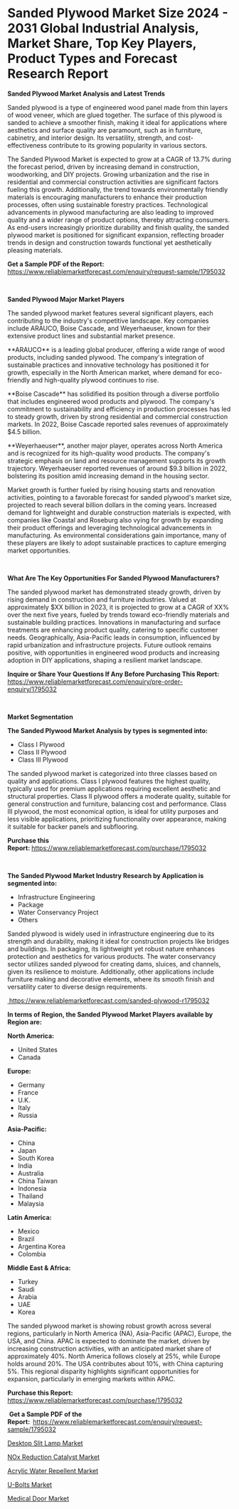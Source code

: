 <p><h1>Sanded Plywood Market Size 2024 - 2031 Global Industrial Analysis, Market Share, Top Key Players, Product Types and Forecast Research Report</h1></p><p><strong>Sanded Plywood Market Analysis and Latest Trends</strong></p>
<p><p>Sanded plywood is a type of engineered wood panel made from thin layers of wood veneer, which are glued together. The surface of this plywood is sanded to achieve a smoother finish, making it ideal for applications where aesthetics and surface quality are paramount, such as in furniture, cabinetry, and interior design. Its versatility, strength, and cost-effectiveness contribute to its growing popularity in various sectors.</p><p>The Sanded Plywood Market is expected to grow at a CAGR of 13.7% during the forecast period, driven by increasing demand in construction, woodworking, and DIY projects. Growing urbanization and the rise in residential and commercial construction activities are significant factors fueling this growth. Additionally, the trend towards environmentally friendly materials is encouraging manufacturers to enhance their production processes, often using sustainable forestry practices. Technological advancements in plywood manufacturing are also leading to improved quality and a wider range of product options, thereby attracting consumers. As end-users increasingly prioritize durability and finish quality, the sanded plywood market is positioned for significant expansion, reflecting broader trends in design and construction towards functional yet aesthetically pleasing materials.</p></p>
<p><strong>Get a Sample PDF of the Report:&nbsp;</strong> <a href="https://www.reliablemarketforecast.com/enquiry/request-sample/1795032?utm_campaign=1130&utm_medium=2&utm_source=Github&utm_content=ia&utm_term=11112024&utm_id=sanded-plywood">https://www.reliablemarketforecast.com/enquiry/request-sample/1795032</a></p>
<p>&nbsp;</p>
<p><strong>Sanded Plywood Major Market Players</strong></p>
<p><p>The sanded plywood market features several significant players, each contributing to the industry's competitive landscape. Key companies include ARAUCO, Boise Cascade, and Weyerhaeuser, known for their extensive product lines and substantial market presence.</p><p>**ARAUCO** is a leading global producer, offering a wide range of wood products, including sanded plywood. The company's integration of sustainable practices and innovative technology has positioned it for growth, especially in the North American market, where demand for eco-friendly and high-quality plywood continues to rise.</p><p>**Boise Cascade** has solidified its position through a diverse portfolio that includes engineered wood products and plywood. The company's commitment to sustainability and efficiency in production processes has led to steady growth, driven by strong residential and commercial construction markets. In 2022, Boise Cascade reported sales revenues of approximately $4.5 billion.</p><p>**Weyerhaeuser**, another major player, operates across North America and is recognized for its high-quality wood products. The company's strategic emphasis on land and resource management supports its growth trajectory. Weyerhaeuser reported revenues of around $9.3 billion in 2022, bolstering its position amid increasing demand in the housing sector.</p><p>Market growth is further fueled by rising housing starts and renovation activities, pointing to a favorable forecast for sanded plywood's market size, projected to reach several billion dollars in the coming years. Increased demand for lightweight and durable construction materials is expected, with companies like Coastal and Roseburg also vying for growth by expanding their product offerings and leveraging technological advancements in manufacturing. As environmental considerations gain importance, many of these players are likely to adopt sustainable practices to capture emerging market opportunities.</p></p>
<p>&nbsp;</p>
<p><strong>What Are The Key Opportunities For Sanded Plywood Manufacturers?</strong></p>
<p><p>The sanded plywood market has demonstrated steady growth, driven by rising demand in construction and furniture industries. Valued at approximately $XX billion in 2023, it is projected to grow at a CAGR of XX% over the next five years, fueled by trends toward eco-friendly materials and sustainable building practices. Innovations in manufacturing and surface treatments are enhancing product quality, catering to specific customer needs. Geographically, Asia-Pacific leads in consumption, influenced by rapid urbanization and infrastructure projects. Future outlook remains positive, with opportunities in engineered wood products and increasing adoption in DIY applications, shaping a resilient market landscape.</p></p>
<p><strong>Inquire or Share Your Questions If Any Before Purchasing This Report:</strong> <a href="https://www.reliablemarketforecast.com/enquiry/pre-order-enquiry/1795032?utm_campaign=1130&utm_medium=2&utm_source=Github&utm_content=ia&utm_term=11112024&utm_id=sanded-plywood">https://www.reliablemarketforecast.com/enquiry/pre-order-enquiry/1795032</a></p>
<p>&nbsp;</p>
<p><strong>Market Segmentation</strong></p>
<p><strong>The Sanded Plywood Market Analysis by types is segmented into:</strong></p>
<p><ul><li>Class Ⅰ Plywood</li><li>Class Ⅱ Plywood</li><li>Class Ⅲ Plywood</li></ul></p>
<p><p>The sanded plywood market is categorized into three classes based on quality and applications. Class I plywood features the highest quality, typically used for premium applications requiring excellent aesthetic and structural properties. Class II plywood offers a moderate quality, suitable for general construction and furniture, balancing cost and performance. Class III plywood, the most economical option, is ideal for utility purposes and less visible applications, prioritizing functionality over appearance, making it suitable for backer panels and subflooring.</p></p>
<p><strong>Purchase this Report:&nbsp;</strong><a href="https://www.reliablemarketforecast.com/purchase/1795032?utm_campaign=1130&utm_medium=2&utm_source=Github&utm_content=ia&utm_term=11112024&utm_id=sanded-plywood">https://www.reliablemarketforecast.com/purchase/1795032</a></p>
<p>&nbsp;</p>
<p><strong>The Sanded Plywood Market Industry Research by Application is segmented into:</strong></p>
<p><ul><li>Infrastructure Engineering</li><li>Package</li><li>Water Conservancy Project</li><li>Others</li></ul></p>
<p><p>Sanded plywood is widely used in infrastructure engineering due to its strength and durability, making it ideal for construction projects like bridges and buildings. In packaging, its lightweight yet robust nature enhances protection and aesthetics for various products. The water conservancy sector utilizes sanded plywood for creating dams, sluices, and channels, given its resilience to moisture. Additionally, other applications include furniture making and decorative elements, where its smooth finish and versatility cater to diverse design requirements.</p></p>
<p><a href="https://www.reliablemarketforecast.com/sanded-plywood-r1795032?utm_campaign=1130&utm_medium=2&utm_source=Github&utm_content=ia&utm_term=11112024&utm_id=sanded-plywood">&nbsp;https://www.reliablemarketforecast.com/sanded-plywood-r1795032</a></p>
<p><strong>In terms of Region, the Sanded Plywood Market Players available by Region are:</strong></p>
<p>
    <p> <strong> North America: </strong>
        <ul>
            <li>United States</li>
            <li>Canada</li>
        </ul>
        </p> 
    <p> <strong> Europe: </strong>
        <ul>
            <li>Germany</li>
            <li>France</li>
            <li>U.K.</li>
            <li>Italy</li>
            <li>Russia</li>
        </ul>
        </p> 
    <p> <strong> Asia-Pacific: </strong>
        <ul>
            <li>China</li>
            <li>Japan</li>
            <li>South Korea</li>
            <li>India</li>
            <li>Australia</li>
            <li>China Taiwan</li>
            <li>Indonesia</li>
            <li>Thailand</li>
            <li>Malaysia</li>
        </ul>
        </p> 
    <p> <strong> Latin America: </strong>
        <ul>
            <li>Mexico</li>
            <li>Brazil</li>
            <li>Argentina Korea</li>
            <li>Colombia</li>
        </ul>
        </p> 
    <p> <strong> Middle East & Africa: </strong>
        <ul>
            <li>Turkey</li>
            <li>Saudi</li>
            <li>Arabia</li>
            <li>UAE</li>
            <li>Korea</li>
        </ul>
    </p>
    </p>
<p><p>The sanded plywood market is showing robust growth across several regions, particularly in North America (NA), Asia-Pacific (APAC), Europe, the USA, and China. APAC is expected to dominate the market, driven by increasing construction activities, with an anticipated market share of approximately 40%. North America follows closely at 25%, while Europe holds around 20%. The USA contributes about 10%, with China capturing 5%. This regional disparity highlights significant opportunities for expansion, particularly in emerging markets within APAC.</p></p>
<p><strong>Purchase this Report: </strong><a href="https://www.reliablemarketforecast.com/purchase/1795032?utm_campaign=1130&utm_medium=2&utm_source=Github&utm_content=ia&utm_term=11112024&utm_id=sanded-plywood">https://www.reliablemarketforecast.com/purchase/1795032</a></p>
<p>&nbsp;<strong>Get a Sample PDF of the Report:&nbsp;&nbsp;</strong><a href="https://www.reliablemarketforecast.com/enquiry/request-sample/1795032?utm_campaign=1130&utm_medium=2&utm_source=Github&utm_content=ia&utm_term=11112024&utm_id=sanded-plywood">https://www.reliablemarketforecast.com/enquiry/request-sample/1795032</a></p>
<p><strong></strong></p>
<p><p><a href="https://issuu.com/reportprime-2/docs/desktop-slit-lamp-market-size-2030._a76c1d884dfb34?utm_campaign=1130&utm_medium=2&utm_source=Github&utm_content=ia&utm_term=11112024&utm_id=sanded-plywood">Desktop Slit Lamp Market</a></p><p><a href="https://github.com/loanv6asmitty/Market-Research-Report-List-1/blob/main/nox-reduction-catalyst-market.md?utm_campaign=1130&utm_medium=2&utm_source=Github&utm_content=ia&utm_term=11112024&utm_id=sanded-plywood">NOx Reduction Catalyst Market</a></p><p><a href="https://github.com/juliaficg7n3/Market-Research-Report-List-1/blob/main/acrylic-water-repellent-market.md?utm_campaign=1130&utm_medium=2&utm_source=Github&utm_content=ia&utm_term=11112024&utm_id=sanded-plywood">Acrylic Water Repellent Market</a></p><p><a href="https://www.linkedin.com/pulse/in-depth-u-bolts-market-review-size-share-66cagr-growth-analysis-nlpef?utm_campaign=1130&utm_medium=2&utm_source=Github&utm_content=ia&utm_term=11112024&utm_id=sanded-plywood">U-Bolts Market</a></p><p><a href="https://issuu.com/reportprime-2/docs/medical-door-market-size-2030.pptx_171f2245cb23ae?utm_campaign=1130&utm_medium=2&utm_source=Github&utm_content=ia&utm_term=11112024&utm_id=sanded-plywood">Medical Door Market</a></p></p>